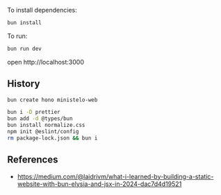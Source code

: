 To install dependencies:
```sh
bun install
```

To run:
```sh
bun run dev
```

open http://localhost:3000

## History

```bash
bun create hono ministelo-web

bun i -D prettier
bun add -d @types/bun
bun install normalize.css
npm init @eslint/config
rm package-lock.json && bun i
```

## References

* https://medium.com/@laidrivm/what-i-learned-by-building-a-static-website-with-bun-elysia-and-jsx-in-2024-dac7d4d19521
